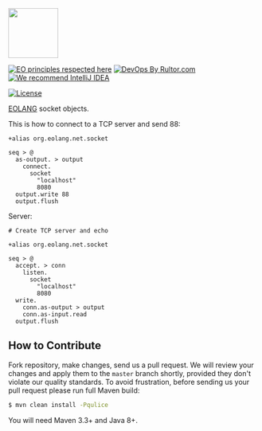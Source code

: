 <img src="https://www.yegor256.com/images/books/elegant-objects/cactus.svg" height="100px" />

[![EO principles respected here](https://www.elegantobjects.org/badge.svg)](https://www.elegantobjects.org)
[![DevOps By Rultor.com](http://www.rultor.com/b/objectionary/eo-files)](http://www.rultor.com/p/objectionary/eo-files)
[![We recommend IntelliJ IDEA](https://www.elegantobjects.org/intellij-idea.svg)](https://www.jetbrains.com/idea/)

[![License](https://img.shields.io/badge/license-MIT-green.svg)](https://github.com/kerelape/eo-sockets/blob/main/LICENSE.txt)

[EOLANG](https://www.eolang.org) socket objects.

This is how to connect to a TCP server and send 88:
```
+alias org.eolang.net.socket

seq > @
  as-output. > output
    connect.
      socket
        "localhost"
        8080
  output.write 88
  output.flush
```

Server:
```
# Create TCP server and echo

+alias org.eolang.net.socket

seq > @
  accept. > conn
    listen.
      socket
        "localhost"
        8080
  write.
    conn.as-output > output
    conn.as-input.read
  output.flush
```

## How to Contribute

Fork repository, make changes, send us a pull request.
We will review your changes and apply them to the `master` branch shortly,
provided they don't violate our quality standards. To avoid frustration,
before sending us your pull request please run full Maven build:

```bash
$ mvn clean install -Pqulice
```

You will need Maven 3.3+ and Java 8+.
